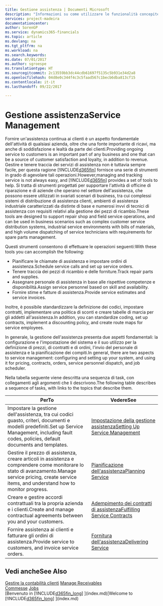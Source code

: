 ```yaml
---
title: Gestione assistenza | Documenti Microsoft
description: "Informazioni su come utilizzare le funzionalità concepite per supportare l'attività di officine di riparazione e le operazioni di assistenza su campo."
services: project-madeira
documentationcenter: 
author: SorenGP
ms.service: dynamics365-financials
ms.topic: article
ms.devlang: na
ms.tgt_pltfrm: na
ms.workload: na
ms.search.keywords: 
ms.date: 07/01/2017
ms.author: sgroespe
ms.translationtype: HT
ms.sourcegitcommit: 2c13559bb3dc44cdb61697f5135c5b931e34d2a8
ms.openlocfilehash: 04d8e0c344f4c3c5faad567c1becb6dba813cf15
ms.contentlocale: it-it
ms.lasthandoff: 09/22/2017

---
```

# <a name="service-management"></a><span data-ttu-id="e6d77-103">Gestione assistenza</span><span class="sxs-lookup"><span data-stu-id="e6d77-103">Service Management</span></span>
<span data-ttu-id="e6d77-104">Fornire un'assistenza continua ai clienti è un aspetto fondamentale dell'attività di qualsiasi azienda, oltre che una fonte importante di ricavi, ma anche di soddisfazione e lealtà da parte dei clienti.</span><span class="sxs-lookup"><span data-stu-id="e6d77-104">Providing ongoing service to customers is an important part of any business and one that can be a source of customer satisfaction and loyalty, in addition to revenue.</span></span> <span data-ttu-id="e6d77-105">Gestire e tenere traccia dei servizi di assistenza non è tuttavia sempre facile, per questa ragione [!INCLUDE[d365fin](includes/d365fin_md.md)] fornisce una serie di strumenti in grado di agevolare tali operazioni.</span><span class="sxs-lookup"><span data-stu-id="e6d77-105">However,managing and tracking service is not always easy, and [!INCLUDE[d365fin](includes/d365fin_md.md)] provides a set of tools to help.</span></span> <span data-ttu-id="e6d77-106">Si tratta di strumenti progettati per supportare l'attività di officine di riparazione e di aziende che operano nel settore dell'assistenza, che possono essere utilizzati in svariati scenari di business, tra cui complessi sistemi di distribuzione di assistenza clienti, ambienti di assistenza industriale caratterizzati da distinte di base e numerosi invvi di tecnici di assistenza con requisiti relativi alla gestione dei pezzi di ricambio.</span><span class="sxs-lookup"><span data-stu-id="e6d77-106">These tools are designed to support repair shop and field service operations, and can be used in business scenarios such as complex customer service distribution systems, industrial service environments with bills of materials, and high volume dispatching of service technicians with requirements for spare parts management.</span></span>  
  
 <span data-ttu-id="e6d77-107">Questi strumenti consentono di effettuare le operazioni seguenti:</span><span class="sxs-lookup"><span data-stu-id="e6d77-107">With these tools you can accomplish the following:</span></span>  
  
* <span data-ttu-id="e6d77-108">Pianificare le chiamate di assistenza e impostare ordini di assistenza.</span><span class="sxs-lookup"><span data-stu-id="e6d77-108">Schedule service calls and set up service orders.</span></span>  
* <span data-ttu-id="e6d77-109">Tenere traccia dei pezzi di ricambio e delle forniture.</span><span class="sxs-lookup"><span data-stu-id="e6d77-109">Track repair parts and supplies.</span></span>  
* <span data-ttu-id="e6d77-110">Assegnare personale di assistenza in base alle rispettive competenze e disponibilità.</span><span class="sxs-lookup"><span data-stu-id="e6d77-110">Assign service personnel based on skill and availability.</span></span>  
* <span data-ttu-id="e6d77-111">Fornire stime e fatture di assistenza.</span><span class="sxs-lookup"><span data-stu-id="e6d77-111">Provide service estimates and service invoices.</span></span>  
  
<span data-ttu-id="e6d77-112">Inoltre, è possibile standardizzare la definizione dei codici, impostare contratti, implementare una politica di sconti e creare tabelle di marcia per gli addetti all'assistenza.</span><span class="sxs-lookup"><span data-stu-id="e6d77-112">In addition, you can standardize coding, set up contracts, implement a discounting policy, and create route maps for service employees.</span></span>  
  
<span data-ttu-id="e6d77-113">In generale, la gestione dell'assistenza presenta due aspetti fondamentali: la configurazione e l'impostazione del sistema e il suo utilizzo per la definizione di prezzi, di contratti e di ordini, l'invio del personale di assistenza e la pianificazione dei compiti.</span><span class="sxs-lookup"><span data-stu-id="e6d77-113">In general, there are two aspects to service management: configuring and setting up your system, and using it for pricing, contracts, orders, service personnel dispatch, and job scheduler.</span></span>  
  
<span data-ttu-id="e6d77-114">Nella tabella seguente viene descritta una sequenza di task, con collegamenti agli argomenti che li descrivono.</span><span class="sxs-lookup"><span data-stu-id="e6d77-114">The following table describes a sequence of tasks, with links to the topics that describe them.</span></span>   
  
|<span data-ttu-id="e6d77-115">**Per**</span><span class="sxs-lookup"><span data-stu-id="e6d77-115">**To**</span></span>|<span data-ttu-id="e6d77-116">**Vedere**</span><span class="sxs-lookup"><span data-stu-id="e6d77-116">**See**</span></span>|  
|------------|-------------|  
|<span data-ttu-id="e6d77-117">Impostare la gestione dell'assistenza, tra cui codici guasto, criteri, documenti e modelli predefiniti.</span><span class="sxs-lookup"><span data-stu-id="e6d77-117">Set up Service Management, including fault codes, policies, default documents and templates.</span></span>|[<span data-ttu-id="e6d77-118">Impostazione della gestione assistenza</span><span class="sxs-lookup"><span data-stu-id="e6d77-118">Setting Up Service Management</span></span>](service-setup-service.md)|  
|<span data-ttu-id="e6d77-119">Gestire il prezzo di assistenza, creare articoli in assistenza e comprendere come monitorare lo stato di avanzamento.</span><span class="sxs-lookup"><span data-stu-id="e6d77-119">Manage service pricing, create service items, and understand how to monitor progress.</span></span>|[<span data-ttu-id="e6d77-120">Pianificazione dell'assistenza</span><span class="sxs-lookup"><span data-stu-id="e6d77-120">Planning Service</span></span>](service-plan-service.md)|  
|<span data-ttu-id="e6d77-121">Creare e gestire accordi contrattuali tra la propria azienda e i clienti.</span><span class="sxs-lookup"><span data-stu-id="e6d77-121">Create and manage contractual agreements between you and your customers.</span></span>|[<span data-ttu-id="e6d77-122">Adempimento dei contratti di assistenza</span><span class="sxs-lookup"><span data-stu-id="e6d77-122">Fulfilling Service Contracts</span></span>](service-fulfill-service-contracts.md)|  
|<span data-ttu-id="e6d77-123">Fornire assistenza ai clienti e fatturare gli ordini di assistenza.</span><span class="sxs-lookup"><span data-stu-id="e6d77-123">Provide service to customers, and invoice service orders.</span></span>|[<span data-ttu-id="e6d77-124">Fornitura dell'assistenza</span><span class="sxs-lookup"><span data-stu-id="e6d77-124">Delivering Service</span></span>](service-deliver-service.md)|  
  
## <a name="see-also"></a><span data-ttu-id="e6d77-125">Vedi anche</span><span class="sxs-lookup"><span data-stu-id="e6d77-125">See Also</span></span>  
<span data-ttu-id="e6d77-126">[Gestire la contabilità clienti](receivables-manage-receivables.md) </span><span class="sxs-lookup"><span data-stu-id="e6d77-126">[Manage Receivables](receivables-manage-receivables.md) </span></span>  
<span data-ttu-id="e6d77-127">[Commesse](projects-how-create-jobs.md) </span><span class="sxs-lookup"><span data-stu-id="e6d77-127">[Jobs](projects-how-create-jobs.md) </span></span>  
<span data-ttu-id="e6d77-128">[Benvenuto in [!INCLUDE[d365fin_long](includes/d365fin_long_md.md)] ](index.md)</span><span class="sxs-lookup"><span data-stu-id="e6d77-128">[Welcome to [!INCLUDE[d365fin_long](includes/d365fin_long_md.md)] ](index.md)</span></span>
